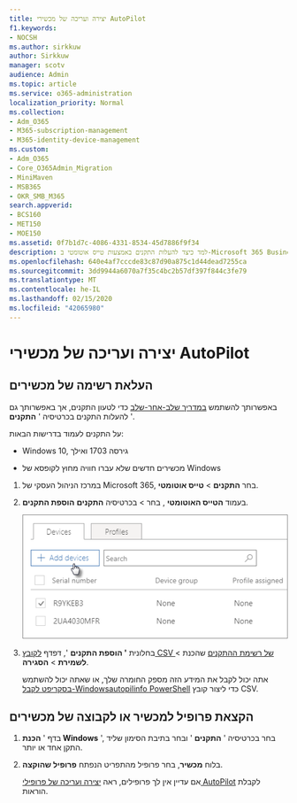 ```yaml
---
title: יצירה ועריכה של מכשירי AutoPilot
f1.keywords:
- NOCSH
ms.author: sirkkuw
author: Sirkkuw
manager: scotv
audience: Admin
ms.topic: article
ms.service: o365-administration
localization_priority: Normal
ms.collection:
- Adm_O365
- M365-subscription-management
- M365-identity-device-management
ms.custom:
- Adm_O365
- Core_O365Admin_Migration
- MiniMaven
- MSB365
- OKR_SMB_M365
search.appverid:
- BCS160
- MET150
- MOE150
ms.assetid: 0f7b1d7c-4086-4331-8534-45d7886f9f34
description: למד כיצד להעלות התקנים באמצעות טייס אוטומטי ב-Microsoft 365 Business. באפשרותך להקצות פרופיל להתקן או לקבוצת התקנים.
ms.openlocfilehash: 640e4af7cccde83c87d90a875c1d44dead7255ca
ms.sourcegitcommit: 3dd9944a6070a7f35c4bc2b57df397f844c3fe79
ms.translationtype: MT
ms.contentlocale: he-IL
ms.lasthandoff: 02/15/2020
ms.locfileid: "42065980"
---
```

# <a name="create-and-edit-autopilot-devices"></a>יצירה ועריכה של מכשירי AutoPilot

## <a name="upload-a-list-of-devices"></a>העלאת רשימה של מכשירים

באפשרותך להשתמש [במדריך שלב-אחר-שלב](add-autopilot-devices-and-profile.md) כדי לטעון התקנים, אך באפשרותך גם להעלות התקנים בכרטיסיה ' **התקנים** '. 
  
על התקנים לעמוד בדרישות הבאות:
  
- Windows 10, גירסה 1703 ואילך
    
- מכשירים חדשים שלא עברו חוויה מחוץ לקופסא של Windows

1. במרכז הניהול העסקי של Microsoft 365, בחר **התקנים** \> **טייס אוטומטי**.
  
2. בעמוד **הטייס האוטומטי** , בחר \> בכרטיסיה **התקנים** **הוספת התקנים**.
    
    ![In the Devices tab, choose Add devices.](../media/6ba81e22-c873-40ad-8a72-ce64d15ea6ba.png)
  
3. בחלונית **' הוספת התקנים** ', דפדף [לקובץ CSV של רשימת ההתקנים](https://support.office.com/article/932e3676-2491-49f0-9177-d893d2f5276e) שהכנת \> **לשמירת** \> **הסגירה**.
    
    אתה יכול לקבל את המידע הזה מספק החומרה שלך, או שאתה יכול להשתמש [בסקריפט לקבל-Windowsautopilinfo PowerShell](https://www.powershellgallery.com/packages/Get-WindowsAutoPilotInfo) כדי ליצור קובץ CSV. 
    
## <a name="assign-a-profile-to-a-device-or-a-group-of-devices"></a>הקצאת פרופיל למכשיר או לקבוצה של מכשירים

1. בדף ' **הכנת Windows** ', בחר בכרטיסיה ' **התקנים** ' ובחר בתיבת הסימון שליד התקן אחד או יותר. 
    
2. בלוח **מכשיר**, בחר פרופיל מהתפריט הנפתח **פרופיל שהוקצה**. 
    
    אם עדיין אין לך פרופילים, ראה [יצירה ועריכה של פרופילי AutoPilot](create-and-edit-autopilot-profiles.md) לקבלת הוראות. 
    
